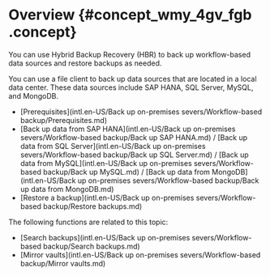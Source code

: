 # Overview {#concept_wmy_4gv_fgb .concept}

You can use Hybrid Backup Recovery \(HBR\) to back up workflow-based data sources and restore backups as needed.

You can use a file client to back up data sources that are located in a local data center. These data sources include SAP HANA, SQL Server, MySQL, and MongoDB.

-   [Prerequisites](intl.en-US/Back up on-premises severs/Workflow-based backup/Prerequisites.md)
-   [Back up data from SAP HANA](intl.en-US/Back up on-premises severs/Workflow-based backup/Back up SAP HANA.md) / [Back up data from SQL Server](intl.en-US/Back up on-premises severs/Workflow-based backup/Back up SQL Server.md) / [Back up data from MySQL](intl.en-US/Back up on-premises severs/Workflow-based backup/Back up MySQL.md) / [Back up data from MongoDB](intl.en-US/Back up on-premises severs/Workflow-based backup/Back up data from MongoDB.md)
-   [Restore a backup](intl.en-US/Back up on-premises severs/Workflow-based backup/Restore backups.md)

The following functions are related to this topic:

-   [Search backups](intl.en-US/Back up on-premises severs/Workflow-based backup/Search backups.md)
-   [Mirror vaults](intl.en-US/Back up on-premises severs/Workflow-based backup/Mirror vaults.md)

